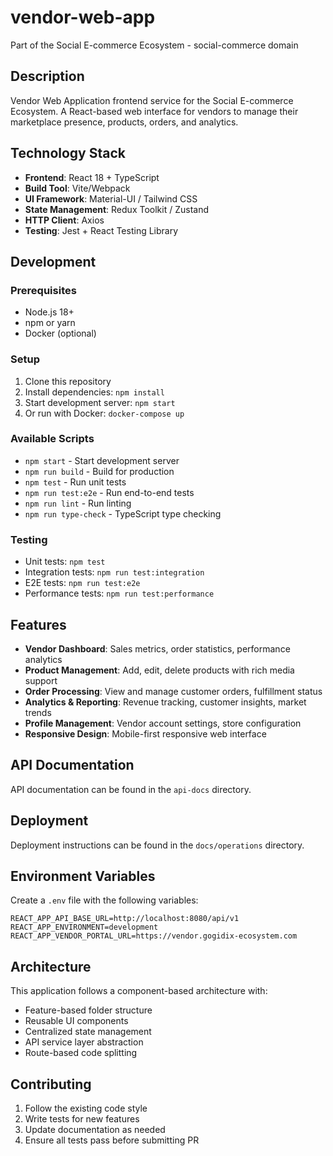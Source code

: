 # vendor-web-app

Part of the Social E-commerce Ecosystem - social-commerce domain

## Description

Vendor Web Application frontend service for the Social E-commerce Ecosystem. A React-based web interface for vendors to manage their marketplace presence, products, orders, and analytics.

## Technology Stack

- **Frontend**: React 18 + TypeScript
- **Build Tool**: Vite/Webpack
- **UI Framework**: Material-UI / Tailwind CSS
- **State Management**: Redux Toolkit / Zustand
- **HTTP Client**: Axios
- **Testing**: Jest + React Testing Library

## Development

### Prerequisites
- Node.js 18+
- npm or yarn
- Docker (optional)

### Setup
1. Clone this repository
2. Install dependencies: `npm install`
3. Start development server: `npm start`
4. Or run with Docker: `docker-compose up`

### Available Scripts
- `npm start` - Start development server
- `npm run build` - Build for production
- `npm test` - Run unit tests
- `npm run test:e2e` - Run end-to-end tests
- `npm run lint` - Run linting
- `npm run type-check` - TypeScript type checking

### Testing
- Unit tests: `npm test`
- Integration tests: `npm run test:integration`
- E2E tests: `npm run test:e2e`
- Performance tests: `npm run test:performance`

## Features

- **Vendor Dashboard**: Sales metrics, order statistics, performance analytics
- **Product Management**: Add, edit, delete products with rich media support
- **Order Processing**: View and manage customer orders, fulfillment status
- **Analytics & Reporting**: Revenue tracking, customer insights, market trends
- **Profile Management**: Vendor account settings, store configuration
- **Responsive Design**: Mobile-first responsive web interface

## API Documentation

API documentation can be found in the `api-docs` directory.

## Deployment

Deployment instructions can be found in the `docs/operations` directory.

## Environment Variables

Create a `.env` file with the following variables:
```
REACT_APP_API_BASE_URL=http://localhost:8080/api/v1
REACT_APP_ENVIRONMENT=development
REACT_APP_VENDOR_PORTAL_URL=https://vendor.gogidix-ecosystem.com
```

## Architecture

This application follows a component-based architecture with:
- Feature-based folder structure
- Reusable UI components
- Centralized state management
- API service layer abstraction
- Route-based code splitting

## Contributing

1. Follow the existing code style
2. Write tests for new features
3. Update documentation as needed
4. Ensure all tests pass before submitting PR
